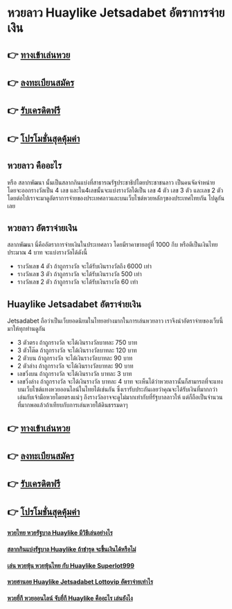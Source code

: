 # หวยลาว Huaylike Jetsadabet อัตราการจ่ายเงิน

## 👉 [ทางเข้าเล่นหวย](https://bit.ly/3RLbOEY)
## 👉 [ลงทะเบียนสมัคร](https://bit.ly/3RLbOEY)
## 👉 [รับเครดิตฟรี](https://bit.ly/3RLbOEY)
## 👉 [โปรโมชั่นสุดคุ้มค่า](https://bit.ly/3RLbOEY)

## หวยลาว คืออะไร
หรือ สลากพัฒนา นั้นเป็นสลากกินแบ่งที่สาธารณรัฐประชาธิปไตยประชาชนลาว เป็นคนจัดจำหน่าย โดยจะออกรางวัลเป็น 4 เลข และใน4เลขนั้นจะแบ่งรางวัลได้เป็น เลข 4 ตัว เลข 3 ตัว และเลข 2 ตัว โดยต่อไปเราจะมาดูอัตราการจ่ายของประเทศลาวและบนเว็บไซต์หวยหลักๆของประเทศไทยกัน ไปดูกันเลย

## หวยลาว อัตราจ่ายเงิน
สลากพัฒนา นี่คืออัตราการจ่ายเงินในประเทศลาว โดยมีราคาขายอยู่ที่ 1000 กีบ หรือตีเป็นเงินไทยประมาณ 4 บาท จะแบ่งรางวัลได้ดังนี้
- รางวัลเลข 4 ตัว ถ้าถูกรางวัล จะได้รับเงินรางวัลถึง 6000 เท่า
- รางวัลเลข 3 ตัว ถ้าถูกรางวัล จะได้รับเงินรางวัล 500 เท่า
- รางวัลเลข 2 ตัว ถ้าถูกรางวัล จะได้รับเงินรางวัล 60 เท่า

## Huaylike Jetsadabet อัตราจ่ายเงิน
Jetsadabet ถือว่าเป็นเว็บยอดนิยมในไทยอย่างมากในการเล่นหวยลาว เราจึงนำอัตราจ่ายของเว็บนี้มาให้ทุกท่านดูกัน
- 3 ตัวตรง ถ้าถูกรางวัล จะได้เงินรางวัลบาทละ 750 บาท
- 3 ตัวโต๊ด ถ้าถูกรางวัล จะได้เงินรางวัลบาทละ 120 บาท
- 2 ตัวบน ถ้าถูกรางวัล จะได้เงินรางวัลบาทละ 90 บาท
- 2 ตัวล่าง ถ้าถูกรางวัล จะได้เงินรางวัลบาทละ 90 บาท
- เลขวิ่งบน ถ้าถูกรางวัล จะได้เงินรางวัล บาทละ 3 บาท
- เลขวิ่งล่าง ถ้าถูกรางวัล จะได้เงินรางวัล บาทละ 4 บาท
จะเห็นได้ว่าหวยลาวนั้นก็สามารถที่จะแทงบนเว็บไซต์แทงหวยออนไลน์ในไทยได้เช่นกัน ซึ่งเรารับประกันเลยว่าคุณจะได้รับเงินที่มากกว่าเล่นกับเจ้ามือหวยโดยตรงแน่ๆ ถึงรางวัลอาจจะดูไม่มากเท่ากับที่รัฐบาลลาวให้ แต่ก็ถือเป็นจำนวนที่มากพอแล้วถ้าเทียบกับการเล่นหวยใต้ดินธรรมดาๆ

## 👉 [ทางเข้าเล่นหวย](https://bit.ly/3RLbOEY)
## 👉 [ลงทะเบียนสมัคร](https://bit.ly/3RLbOEY)
## 👉 [รับเครดิตฟรี](https://bit.ly/3RLbOEY)
## 👉 [โปรโมชั่นสุดคุ้มค่า](https://bit.ly/3RLbOEY)

#### [หวยไทย หวยรัฐบาล Huaylike มีวิธีเล่นอย่างไร](https://atom.io/themes/หวยไทย%20หวยรัฐบาล%20Huaylike%20มีวิธีเล่นอย่างไร)
#### [สลากกินแบ่งรัฐบาล Huaylike ถ้าชำรุด จะขึ้นเงินได้หรือไม่](https://atom.io/themes/สลากกินแบ่งรัฐบาล%20Huaylike%20ถ้าชำรุด%20จะขึ้นเงินได้หรือไม่)
#### [เล่น หวยหุ้น หวยหุ้นไทย กับ Huaylike Superlot999](https://atom.io/themes/เล่น%20หวยหุ้น%20หวยหุ้นไทย%20กับ%20Huaylike%20Superlot999)
#### [หวยฮานอย Huaylike Jetsadabet Lottovip อัตราจ่ายเท่าไร](https://atom.io/themes/หวยฮานอย%20Huaylike%20Jetsadabet%20Lottovip%20อัตราจ่ายเท่าไร)
#### [หวยยี่กี หวยออนไลน์ จับยี่กี Huaylike คืออะไร เล่นยังไง](https://atom.io/themes/หวยยี่กี%20หวยออนไลน์%20จับยี่กี%20Huaylike%20คืออะไร%20เล่นยังไง)